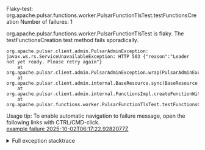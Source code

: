         
Flaky-test: org.apache.pulsar.functions.worker.PulsarFunctionTlsTest.testFunctionsCreation
Number of failures: 1

org.apache.pulsar.functions.worker.PulsarFunctionTlsTest is flaky. The testFunctionsCreation test method fails sporadically.

```
org.apache.pulsar.client.admin.PulsarAdminException: javax.ws.rs.ServiceUnavailableException: HTTP 503 {"reason":"Leader not yet ready. Please retry again"}
	at org.apache.pulsar.client.admin.PulsarAdminException.wrap(PulsarAdminException.java:252)
	at org.apache.pulsar.client.admin.internal.BaseResource.sync(BaseResource.java:352)
	at org.apache.pulsar.client.admin.internal.FunctionsImpl.createFunctionWithUrl(FunctionsImpl.java:199)
	at org.apache.pulsar.functions.worker.PulsarFunctionTlsTest.testFunctionsCreation(PulsarFunctionTlsTest.java:276)
```

Usage tip: To enable automatic navigation to failure message, open the following links with CTRL/CMD-click.  
[example failure 2025-10-02T06:17:22.9282077Z](https://github.com/apache/pulsar/actions/runs/18184742853/job/51767455214#step:11:545)  


<details>
<summary>Full exception stacktrace</summary>
<code><pre>
org.apache.pulsar.client.admin.PulsarAdminException: javax.ws.rs.ServiceUnavailableException: HTTP 503 {"reason":"Leader not yet ready. Please retry again"}
	at org.apache.pulsar.client.admin.PulsarAdminException.wrap(PulsarAdminException.java:252)
	at org.apache.pulsar.client.admin.internal.BaseResource.sync(BaseResource.java:352)
	at org.apache.pulsar.client.admin.internal.FunctionsImpl.createFunctionWithUrl(FunctionsImpl.java:199)
	at org.apache.pulsar.functions.worker.PulsarFunctionTlsTest.testFunctionsCreation(PulsarFunctionTlsTest.java:276)
	at java.base/jdk.internal.reflect.NativeMethodAccessorImpl.invoke0(Native Method)
	at java.base/jdk.internal.reflect.NativeMethodAccessorImpl.invoke(NativeMethodAccessorImpl.java:77)
	at java.base/jdk.internal.reflect.DelegatingMethodAccessorImpl.invoke(DelegatingMethodAccessorImpl.java:43)
	at java.base/java.lang.reflect.Method.invoke(Method.java:569)
	at org.testng.internal.invokers.MethodInvocationHelper.invokeMethod(MethodInvocationHelper.java:139)
	at org.testng.internal.invokers.InvokeMethodRunnable.runOne(InvokeMethodRunnable.java:47)
	at org.testng.internal.invokers.InvokeMethodRunnable.call(InvokeMethodRunnable.java:76)
	at org.testng.internal.invokers.InvokeMethodRunnable.call(InvokeMethodRunnable.java:11)
	at java.base/java.util.concurrent.FutureTask.run(FutureTask.java:264)
	at java.base/java.util.concurrent.ThreadPoolExecutor.runWorker(ThreadPoolExecutor.java:1136)
	at java.base/java.util.concurrent.ThreadPoolExecutor$Worker.run(ThreadPoolExecutor.java:635)
	at java.base/java.lang.Thread.run(Thread.java:840)
	Suppressed: org.apache.pulsar.client.admin.PulsarAdminException: javax.ws.rs.ServiceUnavailableException: HTTP 503 {"reason":"Leader not yet ready. Please retry again"}
		at org.apache.pulsar.client.admin.internal.BaseResource.getApiException(BaseResource.java:264)
		at org.apache.pulsar.client.admin.internal.BaseResource$2.failed(BaseResource.java:168)
		at org.glassfish.jersey.client.JerseyInvocation$1.failed(JerseyInvocation.java:898)
		at org.glassfish.jersey.client.JerseyInvocation$1.completed(JerseyInvocation.java:879)
		at org.glassfish.jersey.client.ClientRuntime.processResponse(ClientRuntime.java:232)
		at org.glassfish.jersey.client.ClientRuntime.access$200(ClientRuntime.java:62)
		at org.glassfish.jersey.client.ClientRuntime$2.lambda$response$0(ClientRuntime.java:176)
		at org.glassfish.jersey.internal.Errors$1.call(Errors.java:248)
		at org.glassfish.jersey.internal.Errors$1.call(Errors.java:244)
		at org.glassfish.jersey.internal.Errors.process(Errors.java:292)
		at org.glassfish.jersey.internal.Errors.process(Errors.java:274)
		at org.glassfish.jersey.internal.Errors.process(Errors.java:244)
		at org.glassfish.jersey.process.internal.RequestScope.runInScope(RequestScope.java:288)
		at org.glassfish.jersey.client.ClientRuntime$2.response(ClientRuntime.java:176)
		at org.apache.pulsar.client.admin.internal.http.AsyncHttpConnector.lambda$apply$1(AsyncHttpConnector.java:281)
		at java.base/java.util.concurrent.CompletableFuture.uniWhenComplete(CompletableFuture.java:863)
		at java.base/java.util.concurrent.CompletableFuture$UniWhenComplete.tryFire(CompletableFuture.java:841)
		at java.base/java.util.concurrent.CompletableFuture.postComplete(CompletableFuture.java:510)
		at java.base/java.util.concurrent.CompletableFuture.complete(CompletableFuture.java:2147)
		at org.apache.pulsar.client.admin.internal.http.AsyncHttpConnector.lambda$retryOperation$4(AsyncHttpConnector.java:340)
		at java.base/java.util.concurrent.CompletableFuture.uniWhenComplete(CompletableFuture.java:863)
		at java.base/java.util.concurrent.CompletableFuture$UniWhenComplete.tryFire(CompletableFuture.java:841)
		at java.base/java.util.concurrent.CompletableFuture.postComplete(CompletableFuture.java:510)
		at java.base/java.util.concurrent.CompletableFuture.cancel(CompletableFuture.java:2480)
		at org.apache.pulsar.client.admin.internal.http.AsyncHttpConnector.lambda$executeRequest$10(AsyncHttpConnector.java:409)
		at java.base/java.util.concurrent.CompletableFuture.uniWhenComplete(CompletableFuture.java:863)
		at java.base/java.util.concurrent.CompletableFuture$UniWhenComplete.tryFire(CompletableFuture.java:841)
		at java.base/java.util.concurrent.CompletableFuture.postComplete(CompletableFuture.java:510)
		at java.base/java.util.concurrent.CompletableFuture.complete(CompletableFuture.java:2147)
		at com.spotify.futures.ConcurrencyReducer.lambda$invoke$0(ConcurrencyReducer.java:173)
		at java.base/java.util.concurrent.CompletableFuture.uniWhenComplete(CompletableFuture.java:863)
		at java.base/java.util.concurrent.CompletableFuture$UniWhenComplete.tryFire(CompletableFuture.java:841)
		at java.base/java.util.concurrent.CompletableFuture.postComplete(CompletableFuture.java:510)
		at java.base/java.util.concurrent.CompletableFuture.complete(CompletableFuture.java:2147)
		at org.asynchttpclient.netty.NettyResponseFuture.loadContent(NettyResponseFuture.java:222)
		at org.asynchttpclient.netty.NettyResponseFuture.done(NettyResponseFuture.java:257)
		at org.asynchttpclient.netty.handler.AsyncHttpClientHandler.finishUpdate(AsyncHttpClientHandler.java:241)
		at org.asynchttpclient.netty.handler.HttpHandler.handleChunk(HttpHandler.java:113)
		at org.asynchttpclient.netty.handler.HttpHandler.handleRead(HttpHandler.java:142)
		at org.asynchttpclient.netty.handler.AsyncHttpClientHandler.channelRead(AsyncHttpClientHandler.java:78)
		at io.netty.channel.AbstractChannelHandlerContext.invokeChannelRead(AbstractChannelHandlerContext.java:444)
		at io.netty.channel.AbstractChannelHandlerContext.invokeChannelRead(AbstractChannelHandlerContext.java:420)
		at io.netty.channel.AbstractChannelHandlerContext.fireChannelRead(AbstractChannelHandlerContext.java:412)
		at io.netty.handler.codec.http.HttpContentDecoder.decode(HttpContentDecoder.java:166)
		at io.netty.handler.codec.http.HttpContentDecoder.decode(HttpContentDecoder.java:48)
		at io.netty.handler.codec.MessageToMessageDecoder.channelRead(MessageToMessageDecoder.java:91)
		at io.netty.channel.AbstractChannelHandlerContext.invokeChannelRead(AbstractChannelHandlerContext.java:444)
		at io.netty.channel.AbstractChannelHandlerContext.invokeChannelRead(AbstractChannelHandlerContext.java:420)
		at io.netty.channel.AbstractChannelHandlerContext.fireChannelRead(AbstractChannelHandlerContext.java:412)
		at io.netty.channel.CombinedChannelDuplexHandler$DelegatingChannelHandlerContext.fireChannelRead(CombinedChannelDuplexHandler.java:436)
		at io.netty.handler.codec.ByteToMessageDecoder.fireChannelRead(ByteToMessageDecoder.java:346)
		at io.netty.handler.codec.ByteToMessageDecoder.channelRead(ByteToMessageDecoder.java:318)
		at io.netty.channel.CombinedChannelDuplexHandler.channelRead(CombinedChannelDuplexHandler.java:251)
		at io.netty.channel.AbstractChannelHandlerContext.invokeChannelRead(AbstractChannelHandlerContext.java:442)
		at io.netty.channel.AbstractChannelHandlerContext.invokeChannelRead(AbstractChannelHandlerContext.java:420)
		at io.netty.channel.AbstractChannelHandlerContext.fireChannelRead(AbstractChannelHandlerContext.java:412)
		at io.netty.handler.ssl.SslHandler.unwrap(SslHandler.java:1519)
		at io.netty.handler.ssl.SslHandler.decodeJdkCompatible(SslHandler.java:1377)
		at io.netty.handler.ssl.SslHandler.decode(SslHandler.java:1428)
		at io.netty.handler.codec.ByteToMessageDecoder.decodeRemovalReentryProtection(ByteToMessageDecoder.java:530)
		at io.netty.handler.codec.ByteToMessageDecoder.callDecode(ByteToMessageDecoder.java:469)
		at io.netty.handler.codec.ByteToMessageDecoder.channelRead(ByteToMessageDecoder.java:290)
		at io.netty.channel.AbstractChannelHandlerContext.invokeChannelRead(AbstractChannelHandlerContext.java:444)
		at io.netty.channel.AbstractChannelHandlerContext.invokeChannelRead(AbstractChannelHandlerContext.java:420)
		at io.netty.channel.AbstractChannelHandlerContext.fireChannelRead(AbstractChannelHandlerContext.java:412)
		at io.netty.channel.DefaultChannelPipeline$HeadContext.channelRead(DefaultChannelPipeline.java:1357)
		at io.netty.channel.AbstractChannelHandlerContext.invokeChannelRead(AbstractChannelHandlerContext.java:440)
		at io.netty.channel.AbstractChannelHandlerContext.invokeChannelRead(AbstractChannelHandlerContext.java:420)
		at io.netty.channel.DefaultChannelPipeline.fireChannelRead(DefaultChannelPipeline.java:868)
		at io.netty.channel.nio.AbstractNioByteChannel$NioByteUnsafe.read(AbstractNioByteChannel.java:166)
		at io.netty.channel.nio.NioEventLoop.processSelectedKey(NioEventLoop.java:796)
		at io.netty.channel.nio.NioEventLoop.processSelectedKeysOptimized(NioEventLoop.java:732)
		at io.netty.channel.nio.NioEventLoop.processSelectedKeys(NioEventLoop.java:658)
		at io.netty.channel.nio.NioEventLoop.run(NioEventLoop.java:562)
		at io.netty.util.concurrent.SingleThreadEventExecutor$4.run(SingleThreadEventExecutor.java:998)
		at io.netty.util.internal.ThreadExecutorMap$2.run(ThreadExecutorMap.java:74)
		at io.netty.util.concurrent.FastThreadLocalRunnable.run(FastThreadLocalRunnable.java:30)
		... 1 more
	Caused by: javax.ws.rs.ServiceUnavailableException: HTTP 503 {"reason":"Leader not yet ready. Please retry again"}
		at org.glassfish.jersey.client.JerseyInvocation.convertToException(JerseyInvocation.java:980)
		at org.glassfish.jersey.client.JerseyInvocation.access$700(JerseyInvocation.java:82)
		... 75 more
Caused by: [CIRCULAR REFERENCE: javax.ws.rs.ServiceUnavailableException: HTTP 503 {"reason":"Leader not yet ready. Please retry again"}]

</pre></code>
</details>

